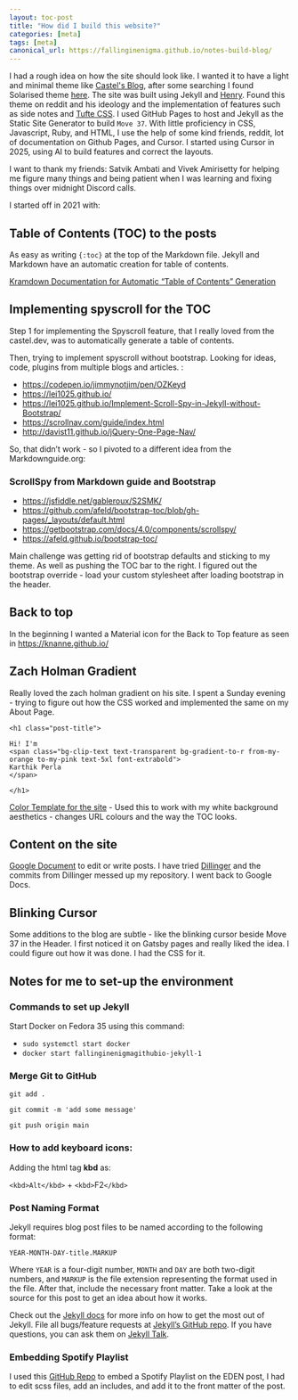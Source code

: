 ```yaml
---
layout: toc-post
title: "How did I build this website?"
categories: [meta]
tags: [meta]
canonical_url: https://fallinginenigma.github.io/notes-build-blog/
---
```



I had a rough idea on how the site should look like. I wanted it to have a light and minimal theme like [Castel&#39;s Blog](castel.dev), after some searching I found Solarised theme [here](https://gist.github.com/nicolashery/5765395). The site was built using Jekyll and [Henry](https://github.com/kaushikgopal/henry-jekyll). Found this theme on reddit and his ideology and the implementation of features such as side notes and [Tufte CSS](https://edwardtufte.github.io/tufte-css/). I used GitHub Pages to host and Jekyll as the Static Site Generator to build `Move 37`. With little proficiency in CSS, Javascript, Ruby, and HTML, I use the help of some kind friends, reddit, lot of documentation on Github Pages, and Cursor. I started using Cursor in 2025, using AI to build features and correct the layouts.

I want to thank my friends: Satvik Ambati and Vivek Amirisetty for helping me figure many things and being patient when I was learning and fixing things over midnight Discord calls.

I started off in 2021 with:

## Table of Contents (TOC) to the posts

As easy as writing `{:toc}` at the top of the Markdown file. Jekyll and Markdown have an automatic creation for table of contents.

[Kramdown Documentation for Automatic “Table of Contents” Generation](https://kramdown.gettalong.org/converter/html.html#:~:text=of%20the%20document.-,Automatic%20%E2%80%9CTable%20of%20Contents%E2%80%9D%20Generation,-kramdown%20supports%20the)

## Implementing spyscroll for the TOC

Step 1 for implementing the Spyscroll feature, that I really loved from the castel.dev, was to automatically generate a table of contents.

Then, trying to implement spyscroll without bootstrap. Looking for ideas, code, plugins from multiple blogs and articles. :

- https://codepen.io/jimmynotjim/pen/OZKeyd
- https://lei1025.github.io/
- https://lei1025.github.io/Implement-Scroll-Spy-in-Jekyll-without-Bootstrap/
- https://scrollnav.com/guide/index.html
- http://davist11.github.io/jQuery-One-Page-Nav/

So, that didn’t work - so I pivoted to a different idea from the Markdownguide.org:

### ScrollSpy from Markdown guide and Bootstrap

- https://jsfiddle.net/gableroux/S2SMK/
- https://github.com/afeld/bootstrap-toc/blob/gh-pages/_layouts/default.html
- https://getbootstrap.com/docs/4.0/components/scrollspy/
- https://afeld.github.io/bootstrap-toc/

Main challenge was getting rid of bootstrap defaults and sticking to my theme. As well as pushing the TOC bar to the right. I figured out the bootstrap override - load your custom stylesheet after loading bootstrap in the header.

## Back to top

In the beginning I wanted a Material icon for the Back to Top feature as seen in https://knanne.github.io/

## Zach Holman Gradient

Really loved the zach holman gradient on his site. I spent a Sunday evening - trying to figure out how the CSS worked and implemented the same on my About Page.

```
<h1 class="post-title">

Hi! I'm
<span class="bg-clip-text text-transparent bg-gradient-to-r from-my-orange to-my-pink text-5xl font-extrabold">
Karthik Perla
</span>

</h1>
```

[Color Template for the site](https://coolors.co/006d77-83c5be-ffffff-ffddd2-e29578) - Used this to work with my white background aesthetics -  changes URL colours and the way the TOC looks.

## Content on the site

[Google Document](https://docs.google.com/document/d/1CFwGd1wrzJ5DiJ8cmX7InaVdGjNicu49q4xCFhHxk1o/edit#heading=h.cbbnqb88c30n) to edit or write posts. I have tried [Dillinger](https://dillinger.io/) and the commits from Dillinger messed up my repository. I went back to Google Docs.

## Blinking Cursor

Some additions to the blog are subtle - like the blinking cursor beside Move 37 in the Header. I first noticed it on Gatsby pages and really liked the idea. I could figure out how it was done. I had the CSS for it.

## Notes for me to set-up the environment

### Commands to set up Jekyll

Start Docker on Fedora 35 using this command:

- `sudo systemctl start docker`
- `docker start fallinginenigmagithubio-jekyll-1`

### Merge Git to GitHub

```
git add .

git commit -m 'add some message'

git push origin main
```

### How to add keyboard icons:

Adding the html tag **kbd** as:

`<kbd>Alt</kbd>` + `<kbd>`F2`</kbd>`

### Post Naming Format

Jekyll requires blog post files to be named according to the following format:

`YEAR-MONTH-DAY-title.MARKUP`

Where `YEAR` is a four-digit number, `MONTH` and `DAY` are both two-digit numbers, and `MARKUP` is the file extension representing the format used in the file. After that, include the necessary front matter. Take a look at the source for this post to get an idea about how it works.

Check out the [Jekyll docs][jekyll-docs] for more info on how to get the most out of Jekyll. File all bugs/feature requests at [Jekyll’s GitHub repo][jekyll-gh]. If you have questions, you can ask them on [Jekyll Talk][jekyll-talk].

### Embedding Spotify Playlist

I used this [GitHub Repo](https://github.com/andriannp/spotify-embed-on-Jekyll) to embed a Spotify Playlist on the EDEN post, I had to edit scss files, add an includes, and add it to the front matter of the post.

[jekyll-docs]: https://jekyllrb.com/docs/home
[jekyll-gh]: https://github.com/jekyll/jekyll
[jekyll-talk]: https://talk.jekyllrb.com/
